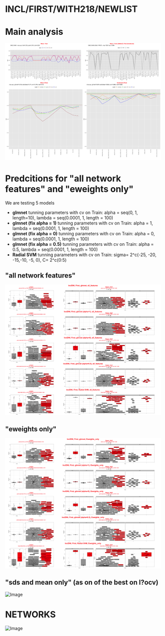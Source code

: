 # INCL/FIRST/WITH218/NEWLIST

# Main analysis
![Image](InclDNI_First_NEWEST_title_fig.png)

# Predcitions for "all network features" and "eweights only"
We are testing 5 models
- **glmnet** 
tunning parameters with cv on Train: alpha = seq(0, 1, length=10), lambda = seq(0.0001, 1, length = 100)
- **glmnet (fix alpha = 1)**
tunning parameters with cv on Train: alpha = 1, lambda = seq(0.0001, 1, length = 100)
- **glmnet (fix alpha = 0)**
tunning parameters with cv on Train: alpha = 0, lambda = seq(0.0001, 1, length = 100)
- **glmnet (fix alpha = 0.5)**
tunning parameters with cv on Train: alpha = 0.5, lambda = seq(0.0001, 1, length = 100)
- **Radial SVM**
tunning parameters with cv on Train: sigma= 2^c(-25, -20, -15,-10, -5, 0), C= 2^c(0:5)

## "all network features"
![Image](InclDNI_First_NEWEST_all_features.png)

## "eweights only"
![Image](InclDNI_First_NEWEST_Eweights_only.png)

## "sds and mean only" (as on of the best on l?ocv)
![Image](InclDNI_First_NEWEST_sds_and_mean_only.png)

# NETWORKS
![Image](InclDNI_First_NEWEST_patients_networks.png)
